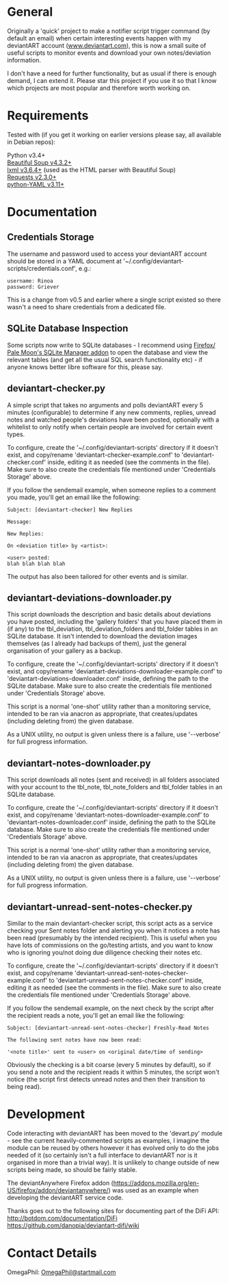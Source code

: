 General
=======

Originally a 'quick' project to make a notifier script trigger command (by
default an email) when certain interesting events happen with my deviantART
account (www.deviantart.com), this is now a small suite of useful scripts to
monitor events and download your own notes/deviation information.  

I don't have a need for further functionality, but as usual if there is enough
demand, I can extend it. Please star this project if you use it so that I know
which projects are most popular and therefore worth working on.


Requirements
============

Tested with (if you get it working on earlier versions please say, all available
in Debian repos):

Python v3.4+  
[Beautiful Soup v4.3.2+](http://www.crummy.com/software/BeautifulSoup/)  
[lxml v3.6.4+](http://lxml.de/) (used as the HTML parser with Beautiful Soup)  
[Requests v2.3.0+](http://python-requests.org)  
[python-YAML v3.11+](http://pyyaml.org/)


Documentation
=============

Credentials Storage
-------------------

The username and password used to access your deviantART account should be
stored in a YAML document at '~/.config/deviantart-scripts/credentials.conf',
e.g.:

    username: Rinoa
    password: Griever

This is a change from v0.5 and earlier where a single script existed so there
wasn't a need to share credentials from a dedicated file.


SQLite Database Inspection
--------------------------

Some scripts now write to SQLite databases - I recommend using [Firefox/
Pale Moon's SQLite Manager addon](https://addons.mozilla.org/en-US/firefox/addon/sqlite-manager/)
to open the database and view the relevant tables (and get all the usual SQL
search functionality etc) - if anyone knows better libre software for this,
please say.


deviantart-checker.py
---------------------

A simple script that takes no arguments and polls deviantART every 5 minutes
(configurable) to determine if any new comments, replies, unread notes and
watched people's deviations have been posted, optionally with a whitelist to
only notify when certain people are involved for certain event types.

To configure, create the '~/.config/deviantart-scripts' directory if it doesn't
exist, and copy/rename 'deviantart-checker-example.conf' to
'deviantart-checker.conf' inside, editing it as needed (see the comments in the
file). Make sure to also create the credentials file mentioned under 'Credentials
Storage' above.

If you follow the sendemail example, when someone replies to a comment you made,
you'll get an email like the following:

    Subject: [deviantart-checker] New Replies

    Message:

    New Replies:

    On <deviation title> by <artist>:

    <user> posted:
    blah blah blah blah

The output has also been tailored for other events and is similar.


deviantart-deviations-downloader.py
-----------------------------------

This script downloads the description and basic details about deviations you
have posted, including the 'gallery folders' that you have placed them in (if
any) to the tbl_deviation, tbl_deviation_folders and tbl_folder tables in an
SQLite database. It isn't intended to download the deviation images themselves
(as I already had backups of them), just the general organisation of your
gallery as a backup.

To configure, create the '~/.config/deviantart-scripts' directory if it doesn't
exist, and copy/rename 'deviantart-deviations-downloader-example.conf' to
'deviantart-deviations-downloader.conf' inside, defining the path to the SQLite
database. Make sure to also create the credentials file mentioned under
'Credentials Storage' above.

This script is a normal 'one-shot' utility rather than a monitoring service,
intended to be ran via anacron as appropriate, that creates/updates (including
deleting from) the given database.

As a UNIX utility, no output is given unless there is a failure, use '--verbose'
for full progress information.


deviantart-notes-downloader.py
------------------------------

This script downloads all notes (sent and received) in all folders associated
with your account to the tbl_note, tbl_note_folders and tbl_folder tables in an
SQLite database.

To configure, create the '~/.config/deviantart-scripts' directory if it doesn't
exist, and copy/rename 'deviantart-notes-downloader-example.conf' to
'deviantart-notes-downloader.conf' inside, defining the path to the SQLite
database. Make sure to also create the credentials file mentioned under
'Credentials Storage' above.

This script is a normal 'one-shot' utility rather than a monitoring service,
intended to be ran via anacron as appropriate, that creates/updates (including
deleting from) the given database.

As a UNIX utility, no output is given unless there is a failure, use '--verbose'
for full progress information.


deviantart-unread-sent-notes-checker.py
---------------------------------------

Similar to the main deviantart-checker script, this script acts as a service
checking your Sent notes folder and alerting you when it notices a note has been
read (presumably by the intended recipient). This is useful when you have lots
of commissions on the go/testing artists, and you want to know who is ignoring
you/not doing due diligence checking their notes etc.

To configure, create the '~/.config/deviantart-scripts' directory if it doesn't
exist, and copy/rename 'deviantart-unread-sent-notes-checker-example.conf' to
'deviantart-unread-sent-notes-checker.conf' inside, editing it as needed (see
the comments in the file). Make sure to also create the credentials file
mentioned under 'Credentials Storage' above.

If you follow the sendemail example, on the next check by the script after the
recipient reads a note, you'll get an email like the following:

    Subject: [deviantart-unread-sent-notes-checker] Freshly-Read Notes

    The following sent notes have now been read:

    '<note title>' sent to <user> on <original date/time of sending>

Obviously the checking is a bit coarse (every 5 minutes by default), so if you
send a note and the recipient reads it within 5 minutes, the script won't
notice (the script first detects unread notes and then their transition to being
read).


Development
===========

Code interacting with deviantART has been moved to the 'devart.py' module - see
the current heavily-commented scripts as examples, I imagine the module can be
reused by others however it has evolved only to do the jobs needed of it (so
certainly isn't a full interface to deviantART nor is it organised in more than
a trivial way). It is unlikely to change outside of new scripts being made, so
should be fairly stable.

The deviantAnywhere Firefox addon
(https://addons.mozilla.org/en-US/firefox/addon/deviantanywhere/) was used as
an example when developing the deviantART service code. 

Thanks goes out to the following sites for documenting part of the DiFi API:  
http://botdom.com/documentation/DiFi  
https://github.com/danopia/deviantart-difi/wiki


Contact Details
===============

OmegaPhil: OmegaPhil@startmail.com
